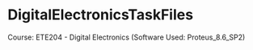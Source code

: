 # DigitalElectronicsTaskFiles
Course: ETE204 - Digital Electronics (Software Used: Proteus_8.6_SP2)
